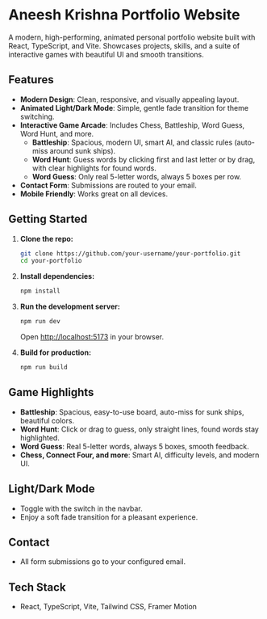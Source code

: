# Aneesh Krishna Portfolio Website

A modern, high-performing, animated personal portfolio website built with React, TypeScript, and Vite. Showcases projects, skills, and a suite of interactive games with beautiful UI and smooth transitions.

## Features

- **Modern Design**: Clean, responsive, and visually appealing layout.
- **Animated Light/Dark Mode**: Simple, gentle fade transition for theme switching.
- **Interactive Game Arcade**: Includes Chess, Battleship, Word Guess, Word Hunt, and more.
  - **Battleship**: Spacious, modern UI, smart AI, and classic rules (auto-miss around sunk ships).
  - **Word Hunt**: Guess words by clicking first and last letter or by drag, with clear highlights for found words.
  - **Word Guess**: Only real 5-letter words, always 5 boxes per row.
- **Contact Form**: Submissions are routed to your email.
- **Mobile Friendly**: Works great on all devices.

## Getting Started

1. **Clone the repo:**
   ```sh
   git clone https://github.com/your-username/your-portfolio.git
   cd your-portfolio
   ```

2. **Install dependencies:**
   ```sh
   npm install
   ```

3. **Run the development server:**
   ```sh
   npm run dev
   ```
   Open [http://localhost:5173](http://localhost:5173) in your browser.

4. **Build for production:**
   ```sh
   npm run build
   ```

## Game Highlights

- **Battleship**: Spacious, easy-to-use board, auto-miss for sunk ships, beautiful colors.
- **Word Hunt**: Click or drag to guess, only straight lines, found words stay highlighted.
- **Word Guess**: Real 5-letter words, always 5 boxes, smooth feedback.
- **Chess, Connect Four, and more**: Smart AI, difficulty levels, and modern UI.

## Light/Dark Mode
- Toggle with the switch in the navbar.
- Enjoy a soft fade transition for a pleasant experience.

## Contact
- All form submissions go to your configured email.

## Tech Stack
- React, TypeScript, Vite, Tailwind CSS, Framer Motion

